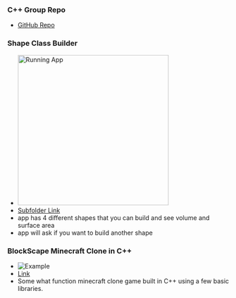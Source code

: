 ### C++ Group Repo
- [GitHub Repo](https://github.com/SaltyNickel702/CppGroup/)

### Shape Class Builder
- <img width="342" alt="Running App" src="https://github.com/user-attachments/assets/ba3cb1b1-19f0-470f-a2ef-b0c8e840c936"/>
- [Subfolder Link](./NMWShapes/)
- app has 4 different shapes that you can build and see volume and surface area
- app will ask if you want to build another shape

### BlockScape Minecraft Clone in C++
- ![Example](https://github.com/user-attachments/assets/e8a3d5cb-9397-4599-b126-f8d6515f4cfc)
- [Link](https://github.com/SaltyNickel702/BlockScape/)
- Some what function minecraft clone game built in C++ using a few basic libraries.
